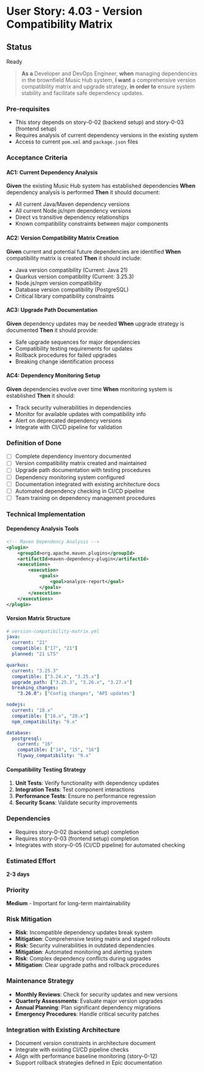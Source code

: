 # User Story: 4.03 - Version Compatibility Matrix

## Status
Ready

> **As a** Developer and DevOps Engineer, **when** managing dependencies in the brownfield Music Hub system, **I want** a comprehensive version compatibility matrix and upgrade strategy, **in order to** ensure system stability and facilitate safe dependency updates.

### Pre-requisites
* This story depends on story-0-02 (backend setup) and story-0-03 (frontend setup)
* Requires analysis of current dependency versions in the existing system
* Access to current `pom.xml` and `package.json` files

### Acceptance Criteria

#### AC1: Current Dependency Analysis
**Given** the existing Music Hub system has established dependencies
**When** dependency analysis is performed
**Then** it should document:
- All current Java/Maven dependency versions
- All current Node.js/npm dependency versions
- Direct vs transitive dependency relationships
- Known compatibility constraints between major components

#### AC2: Version Compatibility Matrix Creation
**Given** current and potential future dependencies are identified
**When** compatibility matrix is created
**Then** it should include:
- Java version compatibility (Current: Java 21)
- Quarkus version compatibility (Current: 3.25.3)
- Node.js/npm version compatibility
- Database version compatibility (PostgreSQL)
- Critical library compatibility constraints

#### AC3: Upgrade Path Documentation
**Given** dependency updates may be needed
**When** upgrade strategy is documented
**Then** it should provide:
- Safe upgrade sequences for major dependencies
- Compatibility testing requirements for updates
- Rollback procedures for failed upgrades
- Breaking change identification process

#### AC4: Dependency Monitoring Setup
**Given** dependencies evolve over time
**When** monitoring system is established
**Then** it should:
- Track security vulnerabilities in dependencies
- Monitor for available updates with compatibility info
- Alert on deprecated dependency versions
- Integrate with CI/CD pipeline for validation

### Definition of Done
- [ ] Complete dependency inventory documented
- [ ] Version compatibility matrix created and maintained
- [ ] Upgrade path documentation with testing procedures
- [ ] Dependency monitoring system configured
- [ ] Documentation integrated with existing architecture docs
- [ ] Automated dependency checking in CI/CD pipeline
- [ ] Team training on dependency management procedures

### Technical Implementation

#### Dependency Analysis Tools
```xml
<!-- Maven Dependency Analysis -->
<plugin>
    <groupId>org.apache.maven.plugins</groupId>
    <artifactId>maven-dependency-plugin</artifactId>
    <executions>
        <execution>
            <goals>
                <goal>analyze-report</goal>
            </goals>
        </execution>
    </executions>
</plugin>
```

#### Version Matrix Structure
```yaml
# version-compatibility-matrix.yml
java:
  current: "21"
  compatible: ["17", "21"]
  planned: "21 LTS"

quarkus:
  current: "3.25.3"
  compatible: ["3.24.x", "3.25.x"]
  upgrade_path: ["3.25.3", "3.26.x", "3.27.x"]
  breaking_changes:
    "3.26.0": ["Config changes", "API updates"]

nodejs:
  current: "18.x"
  compatible: ["18.x", "20.x"]
  npm_compatibility: "9.x"

database:
  postgresql:
    current: "16"
    compatible: ["14", "15", "16"]
    flyway_compatibility: "9.x"
```

#### Compatibility Testing Strategy
1. **Unit Tests**: Verify functionality with dependency updates
2. **Integration Tests**: Test component interactions
3. **Performance Tests**: Ensure no performance regression
4. **Security Scans**: Validate security improvements

### Dependencies
- Requires story-0-02 (backend setup) completion
- Requires story-0-03 (frontend setup) completion
- Integrates with story-0-05 (CI/CD pipeline) for automated checking

### Estimated Effort
**2-3 days**

### Priority
**Medium** - Important for long-term maintainability

### Risk Mitigation
- **Risk**: Incompatible dependency updates break system
- **Mitigation**: Comprehensive testing matrix and staged rollouts
- **Risk**: Security vulnerabilities in outdated dependencies  
- **Mitigation**: Automated monitoring and alerting system
- **Risk**: Complex dependency conflicts during upgrades
- **Mitigation**: Clear upgrade paths and rollback procedures

### Maintenance Strategy
- **Monthly Reviews**: Check for security updates and new versions
- **Quarterly Assessments**: Evaluate major version upgrades
- **Annual Planning**: Plan significant dependency migrations
- **Emergency Procedures**: Handle critical security patches

### Integration with Existing Architecture
- Document version constraints in architecture document
- Integrate with existing CI/CD pipeline checks
- Align with performance baseline monitoring (story-0-12)
- Support rollback strategies defined in Epic documentation